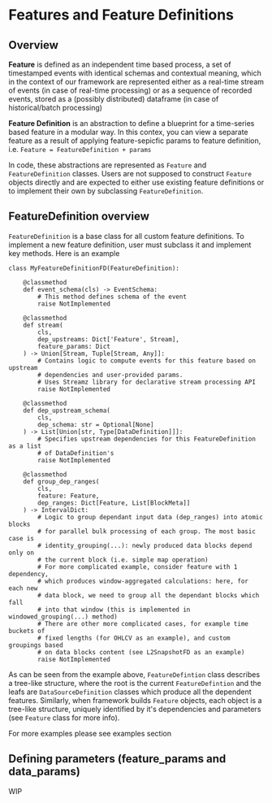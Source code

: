 # Features and Feature Definitions

## Overview

**Feature** is defined as an independent time based process, a set of timestamped events with identical schemas and contextual meaning,
which in the context of our framework are represented either as a real-time stream of events (in case of real-time processing) or
as a sequence of recorded events, stored as a (possibly distributed) dataframe (in case of historical/batch processing)

**Feature Definition** is an abstraction to define a blueprint for a time-series based
feature in a modular way. In this contex, you can view a separate feature as a result of applying feature-sepicfic
params to feature definition, i.e. ```Feature = FeatureDefinition + params```

In code, these abstractions are represented as ```Feature``` and ```FeatureDefinition``` classes. Users are not supposed to 
construct ```Feature``` objects directly and are expected to either use existing feature definitions or to implement their own
by subclassing ```FeatureDefinition```.

## FeatureDefinition overview

```FeatureDefinition```  is a base class for all custom feature definitions. To implement a new feature definition, user
must subclass it and implement key methods. Here is an example

```
class MyFeatureDefinitionFD(FeatureDefinition):

    @classmethod
    def event_schema(cls) -> EventSchema:
        # This method defines schema of the event
        raise NotImplemented

    @classmethod
    def stream(
        cls,
        dep_upstreams: Dict['Feature', Stream],
        feature_params: Dict
    ) -> Union[Stream, Tuple[Stream, Any]]:
        # Contains logic to compute events for this feature based on upstream
        # dependencies and user-provided params.
        # Uses Streamz library for declarative stream processing API
        raise NotImplemented

    @classmethod
    def dep_upstream_schema(
        cls, 
        dep_schema: str = Optional[None]
    ) -> List[Union[str, Type[DataDefinition]]]:
        # Specifies upstream dependencies for this FeatureDefinition as a list
        # of DataDefinition's
        raise NotImplemented

    @classmethod
    def group_dep_ranges(
        cls,
        feature: Feature,
        dep_ranges: Dict[Feature, List[BlockMeta]]
    ) -> IntervalDict:
        # Logic to group dependant input data (dep_ranges) into atomic blocks 
        # for parallel bulk processing of each group. The most basic case is 
        # identity_grouping(...): newly produced data blocks depend only on 
        # the current block (i.e. simple map operation)
        # For more complicated example, consider feature with 1 dependency, 
        # which produces window-aggregated calculations: here, for each new 
        # data block, we need to group all the dependant blocks which fall 
        # into that window (this is implemented in windowed_grouping(...) method)
        # There are other more complicated cases, for example time buckets of 
        # fixed lengths (for OHLCV as an example), and custom groupings based
        # on data blocks content (see L2SnapshotFD as an example)
        raise NotImplemented

```

As can be seen from the example above, ```FeatureDefintion``` class describes a tree-like structure,
where the root is the current ```FeatureDefintion``` and the leafs are ```DataSourceDefinition``` classes which
produce all the dependent features. Similarly, when framework builds ```Feature``` objects, each object is a
tree-like structure, uniquely identified by it's dependencies and parameters (see ```Feature``` class for more info).

For more examples please see examples section

## Defining parameters (feature_params and data_params)

WIP
